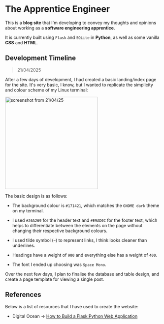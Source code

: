 # The Apprentice Engineer

This is a <b>blog site</b> that I'm developing to convey my thoughts and opinions about working as a <b>software engineering apprentice</b>.

It is currently built using `Flask` and `SQLite` in <b>Python</b>, as well as some vanilla <b>CSS</b> and <b>HTML</b>.

## Development Timeline

> 21/04/2025

After a few days of development, I had created a basic landing/index page for the site. It's very basic, I know, but I wanted to replicate the simplicity and colour scheme of my Linux terminal:<br/>

<img src="https://github.com/user-attachments/assets/d446374c-9180-42b1-b5c6-95bcab2eec77" alt="screenshot from 21/04/25" height="300"/><br/>

The basic design is as follows:

* The background colour is `#171421`, which matches the `GNOME dark` theme on my terminal.

* I used `#26A269` for the header text and `#E9AD0C` for the footer text, which helps to differentiate between the elements on the page without changing their respective background colours.

* I used tilde symbol (`~`) to represent links, I think looks cleaner than underlines.

* Headings have a weight of `900` and everything else has a weight of `400`.

* The font I ended up choosing was `Space Mono`.

Over the next few days, I plan to finalise the database and table design, and create a page template for viewing a single post.

## References

Below is a list of resources that I have used to create the website:

* Digital Ocean -> [How to Build a Flask Python Web Application](https://www.digitalocean.com/community/tutorials/how-to-make-a-web-application-using-flask-in-python-3)
